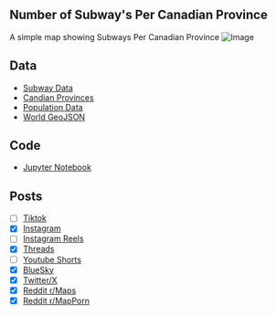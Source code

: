## Number of Subway's Per Canadian Province
A simple map showing Subways Per Canadian Province
![Image](https://drive.google.com/uc?export=view&id=19wKziTsLHcRFsArphPmAn71xZEyHibx8)

## Data
* [Subway Data](https://restaurants.subway.com/canada)
* [Candian Provinces](https://www12.statcan.gc.ca/census-recensement/2021/geo/sip-pis/boundary-limites/index2021-eng.cfm?Year=21)
* [Population Data](https://www150.statcan.gc.ca/t1/tbl1/en/tv.action?pid=1710000901&cubeTimeFrame.startMonth=01&cubeTimeFrame.startYear=2025&cubeTimeFrame.endMonth=01&cubeTimeFrame.endYear=2025&referencePeriods=20250101%2C20250101)
* [World GeoJSON](https://public.opendatasoft.com/explore/dataset/world-administrative-boundaries/export/?flg=en-us)

## Code
* [Jupyter Notebook](FormatData.ipynb)

## Posts
- [ ] [Tiktok]()
- [x] [Instagram](https://www.instagram.com/p/DIcJ5fXTlNZ/)
- [ ] [Instagram Reels]()
- [x] [Threads](https://www.threads.net/@vinemapper/post/DIcJ6FszXVz)
- [ ] [Youtube Shorts]()
- [x] [BlueSky](https://bsky.app/profile/vinemapper.bsky.social/post/3lmsenjr2pc2r)
- [x] [Twitter/X](https://x.com/VineMapper/status/1911874956008501758)
- [x] [Reddit r/Maps](https://www.reddit.com/r/Maps/comments/1jz8nyc/subway_locations_per_100k_people_provinces_and/)
- [x] [Reddit r/MapPorn](https://www.reddit.com/r/MapPorn/comments/1jz8o0g/subway_locations_per_100k_people_provinces_and/)
